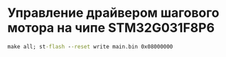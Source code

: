 # Управление драйвером шагового мотора на чипе STM32G031F8P6

```cmd
make all; st-flash --reset write main.bin 0x08000000
```
